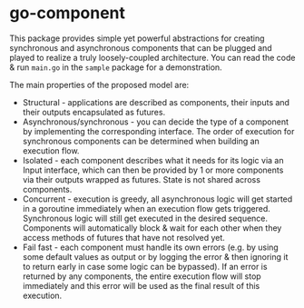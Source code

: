 # go-component

This package provides simple yet powerful abstractions for creating synchronous and asynchronous components that can be 
plugged and played to realize a truly loosely-coupled architecture. You can read the code & run `main.go` in the `sample` 
package for a demonstration.

The main properties of the proposed model are:
- Structural - applications are described as components, their inputs and their outputs encapsulated as futures.
- Asynchronous/synchronous - you can decide the type of a component by implementing the corresponding interface. The order
of execution for synchronous components can be determined when building an execution flow.
- Isolated - each component describes what it needs for its logic via an Input interface, which can then be provided by
1 or more components via their outputs wrapped as futures. State is not shared across components.
- Concurrent - execution is greedy, all asynchronous logic will get started in a goroutine immediately when an execution
flow gets triggered. Synchronous logic will still get executed in the desired sequence. Components will automatically block 
& wait for each other when they access methods of futures that have not resolved yet.
- Fail fast - each component must handle its own errors (e.g. by using some default values as output or by logging the error
& then ignoring it to return early in case some logic can be bypassed). If an error is returned by any components, the entire 
execution flow will stop immediately and this error will be used as the final result of this execution.